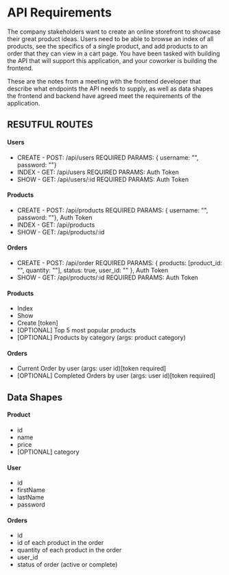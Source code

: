 # API Requirements
The company stakeholders want to create an online storefront to showcase their great product ideas. Users need to be able to browse an index of all products, see the specifics of a single product, and add products to an order that they can view in a cart page. You have been tasked with building the API that will support this application, and your coworker is building the frontend.

These are the notes from a meeting with the frontend developer that describe what endpoints the API needs to supply, as well as data shapes the frontend and backend have agreed meet the requirements of the application. 


## RESUTFUL ROUTES

#### Users
- CREATE - POST: /api/users REQUIRED PARAMS: { username: "", password: ""}
- INDEX - GET: /api/users REQUIRED PARAMS: Auth Token
- SHOW - GET: /api/users/:id REQUIRED PARAMS: Auth Token


#### Products
- CREATE - POST: /api/products REQUIRED PARAMS: { username: "", password: ""}, Auth Token
- INDEX - GET: /api/products
- SHOW - GET: /api/products/:id


#### Orders
- CREATE - POST: /api/order REQUIRED PARAMS: { products: [product_id: "", quantity: ""], status: true, user_id: "" }, Auth Token
- SHOW - GET: /api/products/:id REQUIRED PARAMS: Auth Token


#### Products
- Index 
- Show
- Create [token]
- [OPTIONAL] Top 5 most popular products 
- [OPTIONAL] Products by category (args: product category)



#### Orders
- Current Order by user (args: user id)[token required]
- [OPTIONAL] Completed Orders by user (args: user id)[token required]

## Data Shapes
#### Product
-  id
- name
- price
- [OPTIONAL] category

#### User
- id
- firstName
- lastName
- password

#### Orders
- id
- id of each product in the order
- quantity of each product in the order
- user_id
- status of order (active or complete)

